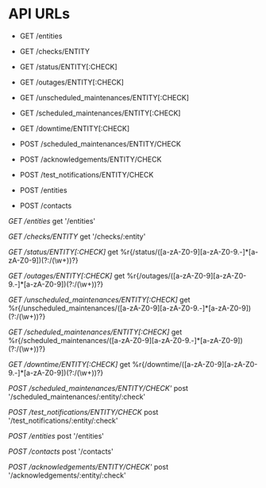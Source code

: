 
API URLs
========

- GET /entities
- GET /checks/ENTITY
- GET /status/ENTITY[:CHECK]
- GET /outages/ENTITY[:CHECK]
- GET /unscheduled_maintenances/ENTITY[:CHECK]
- GET /scheduled_maintenances/ENTITY[:CHECK]
- GET /downtime/ENTITY[:CHECK]

- POST /scheduled_maintenances/ENTITY/CHECK
- POST /acknowledgements/ENTITY/CHECK
- POST /test_notifications/ENTITY/CHECK
- POST /entities
- POST /contacts


*GET /entities*
    get '/entities'

*GET /checks/ENTITY*
    get '/checks/:entity'

*GET /status/ENTITY[:CHECK]*
    get %r{/status/([a-zA-Z0-9][a-zA-Z0-9\.\-]*[a-zA-Z0-9])(?:/(\w+))?}

*GET /outages/ENTITY[:CHECK]*
    get %r{/outages/([a-zA-Z0-9][a-zA-Z0-9\.\-]*[a-zA-Z0-9])(?:/(\w+))?}

*GET /unscheduled_maintenances/ENTITY[:CHECK]*
    get %r{/unscheduled_maintenances/([a-zA-Z0-9][a-zA-Z0-9\.\-]*[a-zA-Z0-9])(?:/(\w+))?}

*GET /scheduled_maintenances/ENTITY[:CHECK]*
    get %r{/scheduled_maintenances/([a-zA-Z0-9][a-zA-Z0-9\.\-]*[a-zA-Z0-9])(?:/(\w+))?}

*GET /downtime/ENTITY[:CHECK]*
    get %r{/downtime/([a-zA-Z0-9][a-zA-Z0-9\.\-]*[a-zA-Z0-9])(?:/(\w+))?}

*POST /scheduled_maintenances/ENTITY/CHECK'*
    post '/scheduled_maintenances/:entity/:check'

*POST /test_notifications/ENTITY/CHECK*
    post '/test_notifications/:entity/:check'

*POST /entities*
    post '/entities'

*POST /contacts*
    post '/contacts'

*POST /acknowledgements/ENTITY/CHECK'*
    post '/acknowledgements/:entity/:check'
